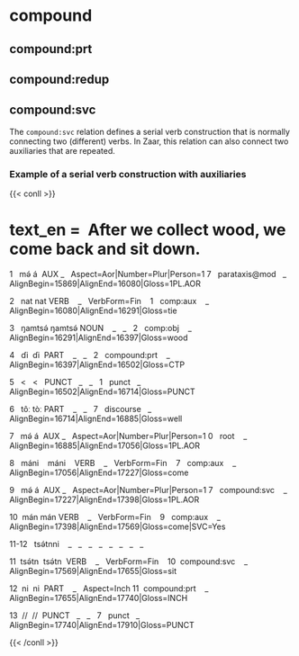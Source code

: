 # compound

  

## compound:prt

  

## compound:redup

  

## compound:svc

The `compound:svc` relation defines a serial verb construction that is normally connecting two (different) verbs. In Zaar, this relation can also connect two auxiliaries that are repeated.

  

### Example of a serial verb construction with auxiliaries

  

{{< conll >}}

# text_en =  After we collect wood, we come back and sit down.

1   mə́ á  AUX _   Aspect=Aor|Number=Plur|Person=1 7   parataxis@mod   _   AlignBegin=15869|AlignEnd=16080|Gloss=1PL.AOR

2   nat nat VERB    _   VerbForm=Fin    1   comp:aux    _   AlignBegin=16080|AlignEnd=16291|Gloss=tie

3   ŋamtsə́ ŋamtsə́ NOUN    _   _   2   comp:obj    _   AlignBegin=16291|AlignEnd=16397|Gloss=wood

4   ɗi  ɗi  PART    _   _   2   compound:prt    _   AlignBegin=16397|AlignEnd=16502|Gloss=CTP

5   <   <   PUNCT   _   _   1   punct   _   AlignBegin=16502|AlignEnd=16714|Gloss=PUNCT

6   tôː tòː PART    _   _   7   discourse   _   AlignBegin=16714|AlignEnd=16885|Gloss=well

7   mə́ á  AUX _   Aspect=Aor|Number=Plur|Person=1 0   root    _   AlignBegin=16885|AlignEnd=17056|Gloss=1PL.AOR

8   máni    máni    VERB    _   VerbForm=Fin    7   comp:aux    _   AlignBegin=17056|AlignEnd=17227|Gloss=come

9   mə́ á  AUX _   Aspect=Aor|Number=Plur|Person=1 7   compound:svc    _   AlignBegin=17227|AlignEnd=17398|Gloss=1PL.AOR

10  mán mán VERB    _   VerbForm=Fin    9   comp:aux    _   AlignBegin=17398|AlignEnd=17569|Gloss=come|SVC=Yes

11-12   tsə́tnni    _   _   _   _   _   _   _   _

11  tsə́tn  tsə́tn  VERB    _   VerbForm=Fin    10  compound:svc    _   AlignBegin=17569|AlignEnd=17655|Gloss=sit

12  ni  ni  PART    _   Aspect=Inch 11  compound:prt    _   AlignBegin=17655|AlignEnd=17740|Gloss=INCH

13  //  //  PUNCT   _   _   7   punct   _   AlignBegin=17740|AlignEnd=17910|Gloss=PUNCT

{{< /conll >}}